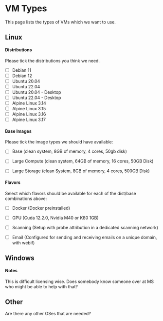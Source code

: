 # VM Types
This page lists the types of VMs which we want to use.

## Linux

#### Distributions

Please tick the distributions you think we need.

- [ ] Debian 11
- [ ] Debian 12
- [ ] Ubuntu 20.04
- [ ] Ubuntu 22.04
- [ ] Ubuntu 20.04 - Desktop
- [ ] Ubuntu 22.04 - Desktop
- [ ] Alpine Linux 3.14
- [ ] Alpine Linux 3.15
- [ ] Alpine Linux 3.16
- [ ] Alpine Linux 3.17

#### Base Images

Please tick the image types we should have available:

- [ ] Base (clean system, 8GB of memory, 4 cores, 50gb disk)
- [ ] Large Compute (clean system, 64GB of memory, 16 cores, 50GB Disk)
- [ ] Large Storage (clean System, 8GB of memory, 4 cores, 500GB Disk)


#### Flavors
Select which flavors should be available for each of the dist/base combinations above:

- [ ] Docker (Docker preinstalled)
- [ ] GPU (Cuda 12.2.0, Nvidia M40 or K80 1GB)
- [ ] Scanning (Setup with probe attribution in a dedicated scanning network)
- [ ] Email (Configured for sending and receiving emails on a unique domain, with webif)



## Windows

#### Notes
This is difficult licensing wise. Does somebody know someone over at MS who
might be able to help with that?

## Other
Are there any other OSes that are needed?
